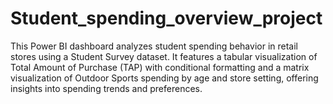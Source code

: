 # Student_spending_overview_project
This Power BI dashboard analyzes student spending behavior in retail stores using a Student Survey dataset. It features a tabular visualization of Total Amount of Purchase (TAP) with conditional formatting and a matrix visualization of Outdoor Sports spending by age and store setting, offering insights into spending trends and preferences.
